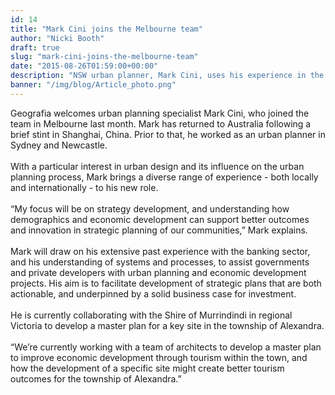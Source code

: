 ```yaml
---
id: 14
title: "Mark Cini joins the Melbourne team"
author: "Nicki Booth"
draft: true
slug: "mark-cini-joins-the-melbourne-team"
date: "2015-08-26T01:59:00+00:00"
description: "NSW urban planner, Mark Cini, uses his experience in the banking sector to build strong business cases for Geografia's strategic planning projects."
banner: "/img/blog/Article_photo.png"
---
```


<div>Geografia welcomes urban planning specialist Mark Cini, who joined the team in Melbourne last month. Mark has returned to Australia following a brief stint in Shanghai, China. Prior to that, he worked as an urban planner in Sydney and Newcastle.<br><br></div><div>With a particular interest in urban design and its influence on the urban planning process, Mark brings a diverse range of experience - both locally and internationally - to his new role.<br><br></div><div>“My focus will be on strategy development, and understanding how demographics and economic development can support better outcomes and innovation in strategic planning of our communities,” Mark explains.<br><br></div><div>Mark will draw on his extensive past experience with the banking sector, and his understanding of systems and processes, to assist governments and private developers with urban planning and economic development projects. His aim is to facilitate development of strategic plans that are both actionable, and underpinned by a solid business case for investment.&nbsp;<br><br></div><div>He is currently collaborating with the Shire of Murrindindi in regional Victoria to develop a master plan for a key site in the township of Alexandra.<br><br></div><div>“We’re currently working with a team of architects to develop a master plan to improve economic development through tourism within the town, and how the development of a specific site might create better tourism outcomes for the township of Alexandra.”</div><div><br></div>
